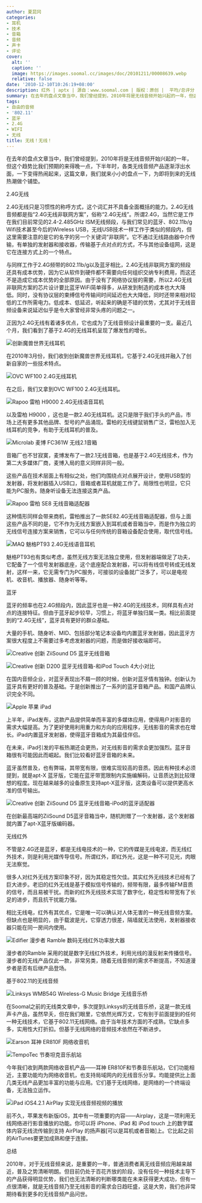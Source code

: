 ```yaml
---
author: 夏昆冈
categories:
- 耳机
- 技术
- 音箱
- 音频
- 声卡
- 评论
cover:
  alt: ''
  caption: ''
  image: https://images.soomal.cc/images/doc/20101211/00008639.webp
  relative: false
date: '2010-12-10T10:26:19+08:00'
description: 红外 | aptx | 源自：www.soomal.com | 版权：原创 |  平均/总评分：10.00/130
summary: 在去年的盘点文章当中，我们曾经提到，2010年将是无线音频开始兴起的一年，但这个趋势比我们预期的来得晚一点，下半年时，各类无线音频产品逐渐浮出水面，一下变得热闹起来，这篇文章，我们就来小小的盘点一下，为即将到来的无线热潮做个铺垫。
tags:
- 自由的音频
- '802.11'
- 蓝牙
- 2.4G
- WIFI
- 无线
title: 无线！无线！
---
```


在去年的盘点文章当中，我们曾经提到，2010年将是无线音频开始兴起的一年，但这个趋势比我们预期的来得晚一点，下半年时，各类无线音频产品逐渐浮出水面，一下变得热闹起来，这篇文章，我们就来小小的盘点一下，为即将到来的无线热潮做个铺垫。



2.4G无线



2.4G无线只是习惯性的称呼方式，这个词汇并不具备全面概括的能力。2.4G无线音频都是指“2.4G无线非联网方案”，俗称“2.4G无线”。所谓2.4G，当然它是工作在我们目前常见的2.4-2.485GHz ISM无线频段，与我们常见的蓝牙、802.11b/g Wifi技术甚至今后的Wireless USB，无线USB技术一样工作于类似的频段内，但这里需要注意的是它的名字的另一个关键词“非联网”。它不通过无线路由器中介传输，有单独的发射器和接收器，传输基于点对点的方式，不与其他设备组网，这是它在连接方式上的一个特点。



与同样工作于2.4G频带的802.11b/g以及蓝牙相比，2.4G无线非联网方案的频段还具有成本优势，因为它从软件到硬件都不需要向任何组织交纳专利费用，而这还不是造成它成本优势的全部原因。由于没有了网络协议层的需要，所以2.4G无线非联网方案的芯片设计要比蓝牙WiFi简单得多，从研发到制造的成本也大大降低。同时，没有协议层的束缚信号传输间时间延迟也大大降低，同时还带来相对较低的工作所需电力。低成本、低延迟，听起来的确是不错的优势，尤其对于无线音频设备来说延迟似乎是令大家曾经非常头疼的问题之一。



正因为2.4G无线有着诸多优点，它也成为了无线音频设计最重要的一支。最近几个月，我们看到了基于2.4G的无线耳机呈现了爆发性的增长。



![创新魔兽世界无线耳机](https://images.soomal.cc/images/doc/20100310/00004387.webp)



在2010年3月份，我们收到创新魔兽世界无线耳机，它基于2.4G无线并融入了创新自家的一些技术特点。



![OVC WF100 2.4G无线耳机](https://images.soomal.cc/images/doc/20100606/00005837.webp)



在之后，我们又拿到OVC WF100 2.4G无线耳机。



![Rapoo 雷柏 H9000 2.4G无线语音耳机](https://images.soomal.cc/images/doc/20101201/00008453.webp)



以及雷柏 H9000 ，这也是一款2.4G无线耳机。这只是限于我们手头的产品，市场上还有更多其他品牌、型号的产品涌现。雷柏的无线键鼠销售广泛，雷柏加入无线耳机的竞争，有助于无线耳机的普及。



![Microlab 麦博 FC361W 无线2.1音箱](https://images.soomal.cc/images/doc/20101201/00008474.webp)



音箱厂也不甘寂寞，麦博发布了一款2.1无线音箱，也是基于2.4G无线技术，作为第二大多媒体厂商，麦博入局的意义同样非同一般。



这些产品在技术层面上有相似之处，他们均围绕点对点展开设计，使用USB型的发射器，将发射器插入USB口，音箱或者耳机就能工作了。局限性也明显，它只能为PC服务。随身听设备无法连接这类产品。



![Rapoo 雷柏 SE8 无线音箱适配器](https://images.soomal.cc/images/doc/20101124/00008319.webp)



这种情形同样会带来商机，雷柏推出了一款SE82.4G无线音箱适配器，但与上面这些产品不同的是，它不作为无线方案嵌入到耳机或者音箱当中，而是作为独立的无线信号连接方案来销售，它可以与任何传统的音箱设备配合使用，取代信号线。



![MAQ 魅格PT93 2.4G无线语音耳机](https://images.soomal.cc/images/doc/20101209/00008632.webp)



魅格PT93也有类似考虑，虽然无线方案无法独立使用，但发射器端做足了功夫，它配备了一个信号发射器底座，这个底座配合发射器，可以将有线信号转成无线发射，这样一来，它无需专门为PC服务，可接驳的设备就广泛多了，可以是电视机、收音机、播放器、随身听等等。



蓝牙



蓝牙的频率也在2.4G频段内，因此蓝牙也是一种2.4G的无线技术，同样具有点对点的连接特征。但由于蓝牙起步较早，习惯上，将蓝牙单独归属一类。相比前面提到的“2.4G无线”，蓝牙具有更好的群众基础。



大量的手机、随身听、MID、包括部分笔记本设备均内置蓝牙发射器，因此蓝牙方案很大程度上不需要过多考虑发射器的问题，而是做好接收端即可。



![Creative 创新 ZiiSound D5 蓝牙无线音箱](https://images.soomal.cc/images/doc/20100627/00006110.webp)



![Creative 创新 D200 蓝牙无线音箱-和iPod Touch 4大小对比](https://images.soomal.cc/images/doc/20101108/00008067.webp)



在国内音频企业，对蓝牙表现出不屑一顾的时候，创新对蓝牙情有独钟。创新认为蓝牙具有更好的普及基础。于是创新推出了一系列的蓝牙音箱产品。和国产品牌认识完全不同。



![Apple 苹果 iPad](https://images.soomal.cc/images/doc/20100416/00005031.webp)



上半年，iPad发布，这款产品提供简单而丰富的多媒体应用，使得用户对影音的需求大幅提高。为了更好使用利用重力和方向的应用程序，无线影音的需求也在增长。iPad内置蓝牙发射器，使得蓝牙音箱成为其最佳伴侣。



在未来，iPad引发的平板热潮还会更热，对无线影音的需求会更加强烈。蓝牙音箱很有可能因此而崛起。我们比较看好蓝牙音箱的未来。



蓝牙虽然普及，也有弊端，其带宽有限，很难实现较高的音质。因此有种技术必须提到，就是apt-X 蓝牙版，它能在蓝牙带宽限制内实施编解码，让音质达到比较理想的程度。现在越来越多的设备原生支持apt-X蓝牙版，这类设备可以提供更高水准的信号输出。



![Creative 创新 ZiiSound D5 蓝牙无线音箱-iPod的蓝牙适配器](https://images.soomal.cc/images/doc/20100627/00006111.webp)



在创新最高端的ZiiSound D5蓝牙音箱当中，随机附赠了一个发射器，这个发射器就内置了apt-X蓝牙版编码器。



无线红外



不管是2.4G还是蓝牙，都是无线电技术的一种，它的传媒是无线电波，而无线红外技术，则是利用光媒传导信号。所谓红外，即红外光，这是一种不可见光，肉眼无法察觉。



很多人对红外无线方案印象不好，因为其稳定性欠佳。其实红外无线技术已经有了巨大进步。老旧的红外无线是基于模拟信号传输的，频带有限，最多传输FM音质的信号，而且易被干扰。而新的红外无线技术实现了数字化，稳定性和带宽有了长足的进步，而且抗干扰能力强。



相比无线电，红外有其优点，它是唯一可以确认对人体无害的一种无线音频方案。但缺点也是明显的，由于载波是光，它穿透力很差，隔墙就无法使用，发射器接收器只能在同一房间内使用。



![Edifier 漫步者 Ramble 数码无线红外功率放大器](https://images.soomal.cc/images/doc/20090418/00001565.webp)



漫步者的Ramble 采用的就是数字无线红外技术，利用光线的漫反射来传播信号。漫步者的无线产品仅此一款，非常另类，随着无线音频的需求不断提高，不知道漫步者是否有后继产品登场。



基于802.11的无线音频



![Linksys WMB54G Wireless-G Music Bridge 无线音乐桥](https://images.soomal.cc/images/doc/20090506/00001708.webp)



在Soomal之前的无线类文章中，多次提到Linksys的无线音乐桥，这是一款无线声卡产品，虽然早夭，但在我们眼里，它依然光辉万丈，它有别于前面提到的任何一种无线技术，它基于802.11无线网络。由于当年技术方面的不成熟，它缺点多多，实用性大打折扣。但基于无线网络的音频技术依然在不断进步。



![Earson 耳神 ER810F 网络收音机](https://images.soomal.cc/images/doc/20100309/00004318.webp)



![TempoTec 节奏坦克音乐航站](https://images.soomal.cc/images/doc/20100826/00006920.webp)



今年我们收到两款网络收音机产品――耳神 ER810F和节奏音乐航站，它们功能相近，主要功能均为网络收音机，也支持局域网内的无线音乐分享。均能提供比上面几类无线产品更加丰富的功能与应用。它们基于无线网络，是网络的一个终端设备，无法独立运作。



![iPad iOS4.2.1 AirPlay 实现无线音频视频的播放](https://images.soomal.cc/images/doc/20101123/00008310.webp)



前不久，苹果发布新版iOS，其中有一项重要的内容――Airplay，这是一项利用无线网络进行影音播放的功能。你可以将 iPhone、iPad 和 iPod touch 上的数字媒体内容无线流传输到支持 AirPlay 的扬声器[可以是耳机或者音箱]上。它比起之前的AirTunes要更加成熟和便于连接。



总结



2010年，对于无线音频来说，是重要的一年，普通消费者离无线音频应用越来越近，普及之势清晰明朗。但目前仍处于百花齐放的阶段，没有任何一种技术主导下的产品获得明显优势，我们也无法清晰的判断哪类能在未来获得更大成功，但有一点很清晰，就是无线音频乃至无线影音的需求会日趋旺盛，这是大势，我们也非常期待看到更多的无线音频产品问世。
